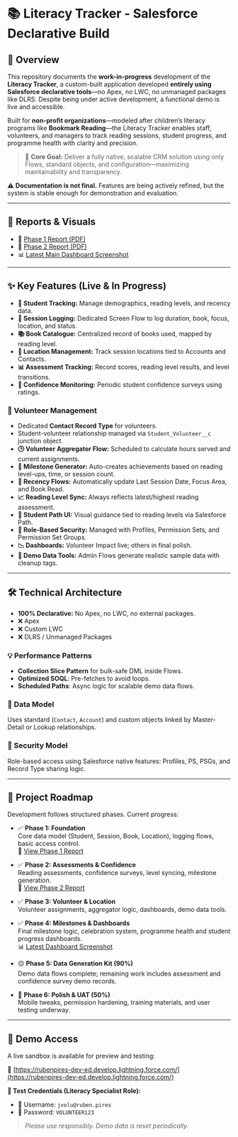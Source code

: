 # 📚 Literacy Tracker - Salesforce Declarative Build

## 🚧 Overview

This repository documents the **work-in-progress** development of the **Literacy Tracker**, a custom-built application developed **entirely using Salesforce declarative tools**—no Apex, no LWC, no unmanaged packages like DLRS. Despite being under active development, a functional demo is live and accessible.

Built for **non-profit organizations**—modeled after children’s literacy programs like **Bookmark Reading**—the Literacy Tracker enables staff, volunteers, and managers to track reading sessions, student progress, and programme health with clarity and precision.

> 🎯 **Core Goal:** Deliver a fully native, scalable CRM solution using only Flows, standard objects, and configuration—maximizing maintainability and transparency.

⚠️ **Documentation is not final.** Features are being actively refined, but the system is stable enough for demonstration and evaluation.

---

## 📄 Reports & Visuals

- 📘 [Phase 1 Report (PDF)](https://github.com/Rwb3n/Salesforce_Literacy_Tracker_Demo/blob/main/literacy%20tracker%20phase%201%20report.pdf)  
- 📗 [Phase 2 Report (PDF)](https://github.com/Rwb3n/Salesforce_Literacy_Tracker_Demo/blob/main/literacy%20tracker%20phase%202%20report.pdf)  
- 📊 [Latest Main Dashboard Screenshot](https://github.com/Rwb3n/Salesforce_Literacy_Tracker_Demo/blob/main/Screenshot%202025-05-04%20185553.png)

---

## ✨ Key Features (Live & In Progress)

- **👦 Student Tracking:** Manage demographics, reading levels, and recency data.
- **📖 Session Logging:** Dedicated Screen Flow to log duration, book, focus, location, and status.
- **📚 Book Catalogue:** Centralized record of books used, mapped by reading level.
- **📍 Location Management:** Track session locations tied to Accounts and Contacts.
- **📊 Assessment Tracking:** Record scores, reading level results, and level transitions.
- **💬 Confidence Monitoring:** Periodic student confidence surveys using ratings.

### 🤝 Volunteer Management

- Dedicated **Contact Record Type** for volunteers.
- Student-volunteer relationship managed via `Student_Volunteer__c` junction object.
- **🕒 Volunteer Aggregator Flow:** Scheduled to calculate hours served and current assignments.
- **🏅 Milestone Generator:** Auto-creates achievements based on reading level-ups, time, or session count.
- **🔁 Recency Flows:** Automatically update Last Session Date, Focus Area, and Book Read.
- **📈 Reading Level Sync:** Always reflects latest/highest reading assessment.
- **🚦 Student Path UI:** Visual guidance tied to reading levels via Salesforce Path.
- **🔐 Role-Based Security:** Managed with Profiles, Permission Sets, and Permission Set Groups.
- **📉 Dashboards:** Volunteer Impact live; others in final polish.
- **🧪 Demo Data Tools:** Admin Flows generate realistic sample data with cleanup tags.

---

## 🛠️ Technical Architecture

- **100% Declarative:** No Apex, no LWC, no external packages.
- ❌ Apex  
- ❌ Custom LWC  
- ❌ DLRS / Unmanaged Packages

### 💡 Performance Patterns

- **Collection Slice Pattern** for bulk-safe DML inside Flows.
- **Optimized SOQL**: Pre-fetches to avoid loops.
- **Scheduled Paths**: Async logic for scalable demo data flows.

### 🧱 Data Model

Uses standard (`Contact`, `Account`) and custom objects linked by Master-Detail or Lookup relationships.

### 🔐 Security Model

Role-based access using Salesforce native features: Profiles, PS, PSGs, and Record Type sharing logic.

---

## 🚦 Project Roadmap

Development follows structured phases. Current progress:

- ✅ **Phase 1: Foundation**  
  Core data model (Student, Session, Book, Location), logging flows, basic access control.  
  📘 [View Phase 1 Report](https://github.com/Rwb3n/Salesforce_Literacy_Tracker_Demo/blob/main/literacy%20tracker%20phase%201%20report.pdf)

- ✅ **Phase 2: Assessments & Confidence**  
  Reading assessments, confidence surveys, level syncing, milestone generation.  
  📗 [View Phase 2 Report](https://github.com/Rwb3n/Salesforce_Literacy_Tracker_Demo/blob/main/literacy%20tracker%20phase%202%20report.pdf)

- ✅ **Phase 3: Volunteer & Location**  
  Volunteer assignments, aggregator logic, dashboards, demo data tools.

- ✅ **Phase 4: Milestones & Dashboards**  
  Final milestone logic, celebration system, programme health and student progress dashboards.  
  📊 [Latest Dashboard Screenshot](https://github.com/Rwb3n/Salesforce_Literacy_Tracker_Demo/blob/main/Screenshot%202025-05-04%20185553.png)

- 🟡 **Phase 5: Data Generation Kit (90%)**  
  Demo data flows complete; remaining work includes assessment and confidence survey demo records.

- 🔵 **Phase 6: Polish & UAT (50%)**  
  Mobile tweaks, permission hardening, training materials, and user testing underway.

---

## 🚀 Demo Access

A live sandbox is available for preview and testing:

🔗 [https://rubenpires-dev-ed.develop.lightning.force.com/](https://rubenpires-dev-ed.develop.lightning.force.com/)

**🧪 Test Credentials (Literacy Specialist Role):**  
- 👤 Username: `jvolu@ruben.pires`  
- 🔑 Password: `VOLUNTEER123`  

> *Please use responsibly. Demo data is reset periodically.*
